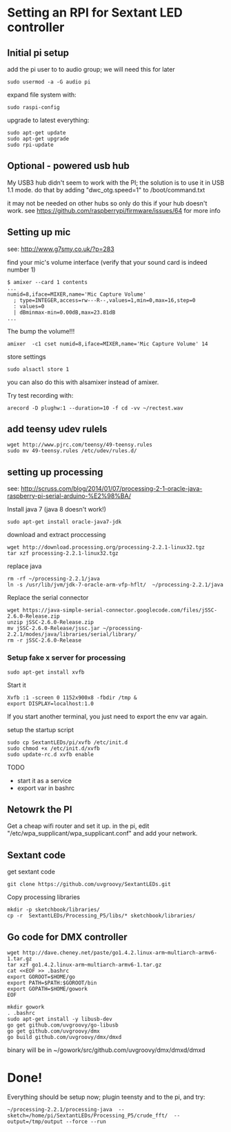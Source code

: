 # Setting an RPI for Sextant LED controller

## Initial pi setup

add the pi user to to audio group; we will need this for later

    sudo usermod -a -G audio pi


expand file system with:

    sudo raspi-config

upgrade to latest everything:

    sudo apt-get update
    sudo apt-get upgrade
    sudo rpi-update
## Optional - powered usb hub
My USB3 hub didn't seem to work with the PI; the solution is to use it in USB 1.1 mode.
do that by adding "dwc_otg.speed=1" to /boot/command.txt

it may not be needed on other hubs so only do this if your hub doesn't work.
see https://github.com/raspberrypi/firmware/issues/64 for more info
## Setting up mic
see: http://www.g7smy.co.uk/?p=283

find your mic's volume interface (verify that your sound card is indeed number 1)

    $ amixer --card 1 contents
    ...
    numid=8,iface=MIXER,name='Mic Capture Volume'
      ; type=INTEGER,access=rw---R--,values=1,min=0,max=16,step=0
      : values=0
      | dBminmax-min=0.00dB,max=23.81dB
    ...

The bump the volume!!!

    amixer  -c1 cset numid=8,iface=MIXER,name='Mic Capture Volume' 14

store settings

    sudo alsactl store 1

you can also do this with alsamixer instead of amixer.

Try test recording with:

    arecord -D plughw:1 --duration=10 -f cd -vv ~/rectest.wav

## add teensy udev rulels

    wget http://www.pjrc.com/teensy/49-teensy.rules
    sudo mv 49-teensy.rules /etc/udev/rules.d/

## setting up processing
see: http://scruss.com/blog/2014/01/07/processing-2-1-oracle-java-raspberry-pi-serial-arduino-%E2%98%BA/

Install java 7 (java 8 doesn't work!)

    sudo apt-get install oracle-java7-jdk

download and extract proccessing

    wget http://download.processing.org/processing-2.2.1-linux32.tgz
    tar xzf processing-2.2.1-linux32.tgz

replace java

    rm -rf ~/processing-2.2.1/java
    ln -s /usr/lib/jvm/jdk-7-oracle-arm-vfp-hflt/  ~/processing-2.2.1/java
Replace the serial connector

    wget https://java-simple-serial-connector.googlecode.com/files/jSSC-2.6.0-Release.zip
    unzip jSSC-2.6.0-Release.zip
    mv jSSC-2.6.0-Release/jssc.jar ~/processing-2.2.1/modes/java/libraries/serial/library/
    rm -r jSSC-2.6.0-Release

### Setup fake x server for processing

    sudo apt-get install xvfb

Start it

    Xvfb :1 -screen 0 1152x900x8 -fbdir /tmp &
    export DISPLAY=localhost:1.0

If you start another terminal, you just need to export the env var again.

setup the startup script

    sudo cp SextantLEDs/pi/xvfb /etc/init.d
    sudo chmod +x /etc/init.d/xvfb
    sudo update-rc.d xvfb enable
TODO
 - start it as a service
 - export var in bashrc

## Netowrk the PI
Get a cheap wifi router and set it up.
in the pi, edit "/etc/wpa_supplicant/wpa_supplicant.conf"
and add your network.

## Sextant code

get sextant code

    git clone https://github.com/uvgroovy/SextantLEDs.git

Copy processing libraries

    mkdir -p sketchbook/libraries/
    cp -r  SextantLEDs/Processing_P5/libs/* sketchbook/libraries/

## Go code for DMX controller

    wget http://dave.cheney.net/paste/go1.4.2.linux-arm~multiarch-armv6-1.tar.gz
    tar xzf go1.4.2.linux-arm~multiarch-armv6-1.tar.gz
    cat <<EOF >> .bashrc
    export GOROOT=$HOME/go
    export PATH=$PATH:$GOROOT/bin
    export GOPATH=$HOME/gowork
    EOF

    mkdir gowork
    . .bashrc
    sudo apt-get install -y libusb-dev
    go get github.com/uvgroovy/go-libusb
    go get github.com/uvgroovy/dmx
    go build github.com/uvgroovy/dmx/dmxd

binary will be in
    ~/gowork/src/github.com/uvgroovy/dmx/dmxd/dmxd

# Done!
Everything should be setup now; plugin teensty and to the pi, and try:

    ~/processing-2.2.1/processing-java  --sketch=/home/pi/SextantLEDs/Processing_P5/crude_fft/  --output=/tmp/output --force --run

